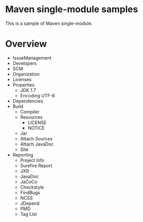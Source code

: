 Maven single-module samples
==========================

This is a sample of Maven single-module.

# Overview

* IssueManagement
* Developers
* SCM
* Organization
* Licenses
* Properties
  * JDK 1.7
  * Encoding UTF-8
* Dependencies
* Build
  * Compiler
  * Resources
    * LICENSE
    * NOTICE
  * Jar
  * Attach Sources
  * Attach JavaDoc
  * Site
* Reporting
  * Project Info
  * Surefire Report
  * JXR
  * JavaDoc
  * JaCoCo
  * Checkstyle
  * FindBugs
  * NCSS
  * JDepend
  * PMD
  * Tag List
